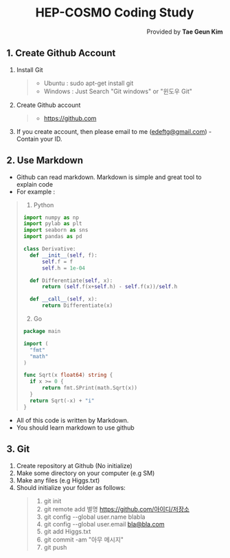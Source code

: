 <h1 style="text-align:center">HEP-COSMO Coding Study</h1>
<p style="text-align:right">Provided by <b>Tae Geun Kim</b></p>

## 1. Create Github Account

1. Install Git
    > * Ubuntu : sudo apt-get install git
    > * Windows : Just Search "Git windows" or "윈도우 Git"

2. Create Github account
    > * <a href="https://github.com" target='blank'>https://github.com</a>

3. If you create account, then please email to me (edeftg@gmail.com) - Contain your ID.

## 2. Use Markdown

* Github can read markdown. Markdown is simple and great tool to explain code
* For example :
> 1. Python
> ```Python
>import numpy as np
>import pylab as plt
>import seaborn as sns
>import pandas as pd
>
> class Derivative:
>   def __init__(self, f):
>       self.f = f
>       self.h = 1e-04
>
>   def Differentiate(self, x):
>       return (self.f(x+self.h) - self.f(x))/self.h
>
>   def __call__(self, x):
>       return Differentiate(x)
>```
> 2. Go 
> ```Go
>package main
>
>import (
>   "fmt"
>   "math"
>)
>
>func Sqrt(x float64) string {
>   if x >= 0 {
>       return fmt.SPrint(math.Sqrt(x))
>   }
>   return Sqrt(-x) + "i"
>}
>```

* All of this code is written by Markdown.
* You should learn markdown to use github

## 3. Git

1. Create repository at Github (No initialize)
2. Make some directory on your computer (e.g SM)
3. Make any files (e.g Higgs.txt)
4. Should initialize your folder as follows:
    > 1. git init
    > 2. git remote add 별명 https://github.com/아이디/저장소
    > 3. git config --global user.name blabla
    > 4. git config --global user.email bla@bla.com
    > 5. git add Higgs.txt
    > 6. git commit -am "아무 메시지"
    > 7. git push 